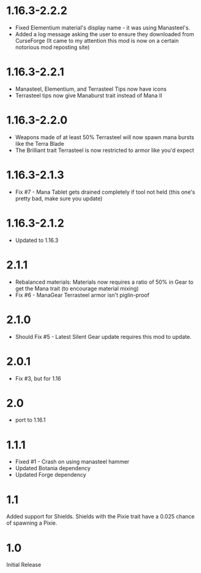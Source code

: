 1.16.3-2.2.2
============
* Fixed Elementium material's display name - it was using Manasteel's.
* Added a log message asking the user to ensure they downloaded from CurseForge (It came to my attention this mod is now on a certain notorious mod reposting site)


1.16.3-2.2.1
============
* Manasteel, Elementium, and Terrasteel Tips now have icons
* Terrasteel tips now give Manaburst trait instead of Mana II


1.16.3-2.2.0
============
* Weapons made of at least 50% Terrasteel will now spawn mana bursts like the Terra Blade
* The Brilliant trait Terrasteel is now restricted to armor like you'd expect

1.16.3-2.1.3
============
* Fix #7 - Mana Tablet gets drained completely if tool not held (this one's pretty bad, make sure you update)

1.16.3-2.1.2
============
* Updated to 1.16.3

2.1.1
============
* Rebalanced materials: Materials now requires a ratio of 50% in Gear to get the Mana trait (to encourage material mixing)
* Fix #6 - ManaGear Terrasteel armor isn't piglin-proof

2.1.0
============
* Should Fix #5 - Latest Silent Gear update requires this mod to update. 

2.0.1
============
* Fix #3, but for 1.16

2.0
============
* port to 1.16.1

1.1.1
============
* Fixed #1 - Crash on using manasteel hammer
* Updated Botania dependency
* Updated Forge dependency


1.1
=============
Added support for Shields. Shields with the Pixie trait have a 0.025 chance of spawning a Pixie.

1.0
=============
Initial Release